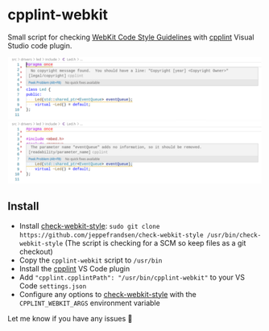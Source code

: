 # cpplint-webkit

Small script for checking [WebKit Code Style Guidelines](https://webkit.org/code-style-guidelines/) with [cpplint](https://marketplace.visualstudio.com/items?itemName=mine.cpplint) Visual Studio code plugin.

![](images/issue1.png) ![](images/issue2.png)

## Install

* Install [check-webkit-style](https://github.com/jeppefrandsen/check-webkit-style): `sudo git clone https://github.com/jeppefrandsen/check-webkit-style /usr/bin/check-webkit-style` (The script is checking for a SCM so keep files as a git checkout)
* Copy the `cpplint-webkit` script to `/usr/bin`
* Install the [cpplint](https://marketplace.visualstudio.com/items?itemName=mine.cpplint) VS Code plugin
* Add `"cpplint.cpplintPath": "/usr/bin/cpplint-webkit"` to your VS Code `settings.json`
* Configure any options to [check-webkit-style](https://github.com/jeppefrandsen/check-webkit-style) with the `CPPLINT_WEBKIT_ARGS` environment variable

Let me know if you have any issues :beers:
